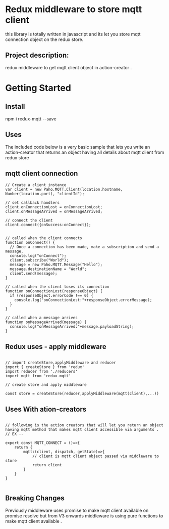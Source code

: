 # Redux middleware to store mqtt client

this library is totally written in javascript and its let you store mqtt connection object on the redux store.

## Project description:

redux middleware to get mqtt client object in action-creator .


# Getting Started

## Install 

npm i redux-mqtt --save

## Uses

The included code below is a very basic sample that lets you write an action-creator that returns an object having all details about mqtt client  from redux store 

## mqtt client connection
```JS
// Create a client instance
var client = new Paho.MQTT.Client(location.hostname, Number(location.port), "clientId");

// set callback handlers
client.onConnectionLost = onConnectionLost;
client.onMessageArrived = onMessageArrived;

// connect the client
client.connect({onSuccess:onConnect});


// called when the client connects
function onConnect() {
  // Once a connection has been made, make a subscription and send a message.
  console.log("onConnect");
  client.subscribe("World");
  message = new Paho.MQTT.Message("Hello");
  message.destinationName = "World";
  client.send(message);
}

// called when the client loses its connection
function onConnectionLost(responseObject) {
  if (responseObject.errorCode !== 0) {
    console.log("onConnectionLost:"+responseObject.errorMessage);
  }
}

// called when a message arrives
function onMessageArrived(message) {
  console.log("onMessageArrived:"+message.payloadString);
}

```

## Redux uses - apply middleware

```JS

// import createStore,applyMiddleware and reducer 
import { createStore } from 'redux'
import reducer from './reducers'
import mqtt from 'redux-mqtt'

// create store and apply middleware

const store = createStore(reducer,applyMiddleware(mqtt(client),...))

```

## Uses With ation-creators 

```JS

// following is the action creators that will let you return an object having mqtt method that makes mqtt client accessible via arguments .
// EX -- 

export const MQTT_CONNECT = ()=>{
    return {
        mqtt:(client, dispatch, getState)=>{
            // client is mqtt client object passed via middleware to store
            return client
        }
    }
}


```

## Breaking Changes

Previously middleware uses promise to make mqtt client available on promise resolve but from V3 onwards middleware is using pure functions to make mqtt client available  .